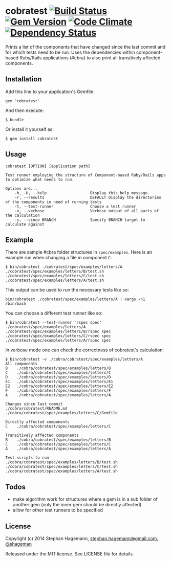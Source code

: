 # cobratest [![Build Status](https://travis-ci.org/shageman/cobratest.svg?branch=master)](https://travis-ci.org/shageman/cobratest) [![Gem Version](https://badge.fury.io/rb/cobratest.svg)](http://badge.fury.io/rb/cobratest) [![Code Climate](https://codeclimate.com/github/shageman/cobratest.png)](https://codeclimate.com/github/shageman/cobratest) [![Dependency Status](https://gemnasium.com/shageman/cobratest.svg)](https://gemnasium.com/shageman/cobratest)

Prints a list of the components that have changed since the last commit and for which tests need to be run. Uses the dependencies within component-based Ruby/Rails applications (#cbra) to also print all transitively affected components.

## Installation

Add this line to your application's Gemfile:

    gem 'cobratest'

And then execute:

    $ bundle

Or install it yourself as:

    $ gem install cobratest

## Usage

    cobratest [OPTION] [application path]

    Test runner employing the structure of Component-based Ruby/Rails apps to optimize what needs to run.

    Options are...
        -h, -H, --help                   Display this help message.
        -r, --results                    DEFAULT Display the directories of the components in need of running tests
        -t, --test-runner                Choose a test runner
        -v, --verbose                    Verbose output of all parts of the calculation
        -s, --since BRANCH               Specify BRANCH target to calculate against

## Example

There are sample #cbra folder structures in `spec/examples`. Here is an example run when changing a file in component `C`:

    $ bin/cobratest ./cobratest/spec/examples/letters/A
    ./cobratest/spec/examples/letters/B/test.sh
    ./cobratest/spec/examples/letters/C/test.sh
    ./cobratest/spec/examples/letters/A/test.sh

This output can be used to run the necessary tests like so:

    bin/cobratest ./cobratest/spec/examples/letters/A | xargs -n1 /bin/bash

You can choose a different test runner like so:

    $ bin/cobratest --test-runner 'rspec spec' ./cobratest/spec/examples/letters/A
    ./cobratest/spec/examples/letters/B/rspec spec
    ./cobratest/spec/examples/letters/C/rspec spec
    ./cobratest/spec/examples/letters/A/rspec spec

In verbose mode one can check the correctness of cobratest's calculation:

    $ bin/cobratest -v ./cobra/cobratest/spec/examples/letters/A
    All components
    B    ./cobra/cobratest/spec/examples/letters/B
    C    ./cobra/cobratest/spec/examples/letters/C
    D    ./cobra/cobratest/spec/examples/letters/D
    E1   ./cobra/cobratest/spec/examples/letters/E1
    E2   ./cobra/cobratest/spec/examples/letters/E2
    F    ./cobra/cobratest/spec/examples/letters/F
    A    ./cobra/cobratest/spec/examples/letters/A

    Changes since last commit
    ./cobra/cobratest/README.md
    ./cobra/cobratest/spec/examples/letters/C/Gemfile

    Directly affected components
    C    ./cobra/cobratest/spec/examples/letters/C

    Transitively affected components
    B    ./cobra/cobratest/spec/examples/letters/B
    C    ./cobra/cobratest/spec/examples/letters/C
    A    ./cobra/cobratest/spec/examples/letters/A

    Test scripts to run
    ./cobra/cobratest/spec/examples/letters/B/test.sh
    ./cobra/cobratest/spec/examples/letters/C/test.sh
    ./cobra/cobratest/spec/examples/letters/A/test.sh

## Todos
* make algorithm work for structures where a gem is in a sub folder of another gem (only the inner gem should be directly affected)
* allow for other test runners to be specified

## License

Copyright (c) 2014 Stephan Hagemann, stephan.hagemann@gmail.com, [@shageman](http://twitter.com/shageman)

Released under the MIT license. See LICENSE file for details.
